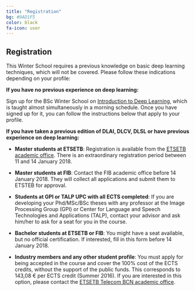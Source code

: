 ```yaml
---
title: "Registration"
bg: #9AD1F5
color: black
fa-icon: user
---
```



## Registration

This Winter School requires a previous knowledge on basic deep learning techniques, which will not be covered. Please follow these indications depending on your profile:

**If you have no previous experience on deep learning:**

Sign up for the BSc Winter School on [Introduction to Deep Learning](https://telecombcn-dl.github.io/2018-idl/), which is taught almost simultaneously in a morning schedule. Once you have signed up for it, you can follow the instructions below that apply to your profile.

**If you have taken a previous edition of DLAI, DLCV, DLSL or have previous experience on deep learning:**

* __Master students at ETSETB__: Registration is available from the [ETSETB academic office](http://www.etsetb.upc.edu/ca/els-serveis/secretaria-oberta). There is an extraordinary registration period between 11 and 14 January 2018.

* __Master students at FIB__: Contact the FIB academic office before 14 January 2018. They will collect all applications and submit them to ETSTEB for approval. 

* __Students at GPI or TALP UPC with all ECTS completed__: If you are developing your Phd/MSc/BSc theses with any professor at the Image Processing Group (GPI) or Center for Language and Speech Technologies and Applications (TALP), contact your advisor and ask him/her to ask for a seat for you in the course. 

* __Bachelor students at ETSETB or FIB__: You might have a seat available, but no official certification. If interested, fill in this form before 14 January 2018. 

* __Industry members and any other student profile__: You must apply for being accepted in the course and cover the 100% cost of the ECTS credits, without the support of the public funds. This corresponds to 143,08 € per ECTS credit (Summer 2016). If you are interested in this option, please contact the [ETSETB Telecom BCN academic office](http://www.etsetb.upc.edu/ca/els-serveis/secretaria-oberta).
